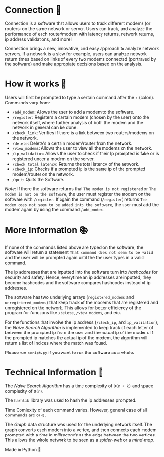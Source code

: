 # Connection 📳

Connection is a software that allows users to track different modems (or routers) on the same network or server. Users can track, and analyze the performance of each router/modem with latency returns, network returns, ip address validations, and more! 

Connection brings a new, innovative, and easy approach to analyze network servers. If a network is a slow for example, users can analyze network return times based on links of every two modems connected (portrayed by the software) and make appropiate decisions based on the analysis. 

# How it works 🔨

Users will first be prompted to type a certain command after the `:` (colon). Commands vary from: 
 - `/add_modem`: Allows the user to add a modem to the software.
 - `/register`: Registers a certain modem (chosen by the user) onto the network itself, where further analysis of both the modem and the network in general can be done.
 - `/check_link`: Verifies if there is a link between two routers/modems on the network.
 - `/delete`: Delete's a certain modem/router from the network.
 - `/view_modems`: Allows the user to view all the modems on the network.
 - `/ip_validation`: Allows the user to check if their Ip prompted is fake or is registered under a modem on the server.
 - `/check_total_latency`: Returns the total latency of the network. 
 - `/check_ip`: Checks if a prompted ip is the same ip of the prompted modem/router on the network. 
 - `/quit`: Quits the Software.

*Note*: If there the software returns that `The modem is not registered` or `The modem is not on the software`, the user must register the modem on the software with `/register`. If again the command (`/register`) returns `The modem does not seem to be added into the software`, the user must add the modem again by using the command `/add_modem`.

# More Information 📚

If none of the commands listed above are typed on the software, the software will return a statement `That command does not seem to be valid` and the user will be prompted again until the the user types in a valid command. 

The ip addresses that are inputted into the software turn into *hashcodes* for security and safety. Hence, everytime an ip addresses are inputted, they become hashcodes and the software compares hashcodes instead of ip addresses. 

The software has two underlying arrays (`registered_modems` and `unregistered_modems`) that keep track of the modems that are registered and unregistered on the network. This allows for better efficiency of the program for functions like `/delete`, `/view_modems`, and etc. 

For the functions that involve the ip address (`/check_ip`, and `ip_validation`), the *Naive Search Algorithm* is implemented to keep track of each letter of between the prompted ip from the user and the actual ip of the modem. If the prompted ip matches the actual ip of the modem, the algorithm will return a list of indices where the match was found. 

Please run `script.py` if you want to run the software as a whole.

# Technical Information 🔌

The *Naive Search Algorithm* has a time complexity of `O(n + k)` and space complexity of `O(n)`. 

The `hashlib` library was used to hash the ip addresses prompted.

Time Comlexity of each command varies. However, general case of all commands are `O(N)`.

The *Graph* data structure was used for the underlying network itself. The graph converts each modem into a vertex, and then connects each modem prompted with a *time in miliseconds* as the edge between the two vertices. This allows the whole network to be seen as a *spider-web* or a *mind-map*.

Made in Python 🐍
